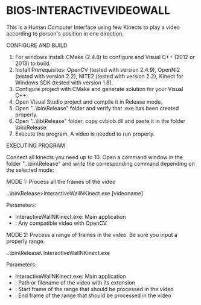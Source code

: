 # BIOS-INTERACTIVEVIDEOWALL
This is a Human Computer Interface using few Kinects to play a video according to person's position in one direction.

CONFIGURE AND BUILD

1. For windows install: CMake (2.4.8) to configure and Visual C++ (2012 or 2013) to build.
2. Install Prerequisites: OpenCV (tested with version 2.4.9), OpenNI2 (tested with version 2.2), NITE2 (tested with version 2.2), Kinect for Windows SDK (tested with version 1.8). 
3. Configure project with CMake and generate solution for your Visual C++.
4. Open Visual Studio project and compile it in Release mode.
5. Open "..\bin\Release" folder and verify that .exe has been created properly.
6. Open "..\lib\Release" folder, copy cvblob.dll and paste it in the folder \bin\Release.
7. Execute the program. A video is needed to run properly.

EXECUTING PROGRAM

Connect all kinects you need up to 10. Open a command window in the folder "..\bin\Release" and write the corresponding
command depending on the selected mode:

MODE 1: Process all the frames of the video

..\bin\Release\>InteractiveWallNKinect.exe [videoname]

Parameters:
  - InteractiveWallNKinect.exe: Main application
  - <videoname>: Any compatible video with OpenCV.

MODE 2: Process a range of frames in the video. Be sure you input a properly range.

..\bin\Release\ InteractiveWallNKinect.exe <videoname> <initialframe> <lastframe>

Parameters:
  - InteractiveWallNKinect.exe: Main application
  - <videoname>: Path or filename of the video with its extension
  - <initialframe>: Start frame of the range that should be processed in the video
  - <lastframe>: End frame of the range that should be processed in the video
